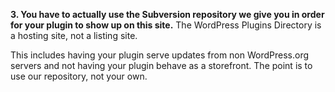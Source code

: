 **3. You have to actually use the Subversion repository we give you in order for your plugin to show up on this site.** The WordPress Plugins Directory is a hosting site, not a listing site.

This includes having your plugin serve updates from non WordPress.org servers and not having your plugin behave as a storefront. The point is to use our repository, not your own.